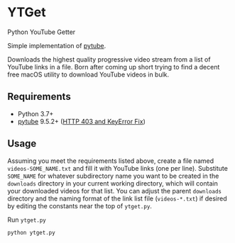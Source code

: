 # YTGet
Python YouTube Getter

Simple implementation of [pytube](https://github.com/nficano/pytube).

Downloads the highest quality progressive video stream from a list of YouTube links in a file. Born after 
coming up short trying to find a decent free macOS utility to download YouTube videos in bulk.

## Requirements
* Python 3.7+
* [pytube](https://github.com/nficano/pytube) 9.5.2+ ([HTTP 403 and KeyError Fix](https://github.com/nficano/pytube/pull/453))

## Usage

Assuming you meet the requirements listed above, create a file named `videos-SOME_NAME.txt` and fill it with 
YouTube links (one per line). Substitute `SOME_NAME` for whatever subdirectory name you want to be created in 
the `downloads` directory in your current working directory, which will contain your downloaded videos for 
that list. You can adjust the parent `downloads` directory and the naming format of the link list file 
(`videos-*.txt`) if desired by editing the constants near the top of `ytget.py`.

Run `ytget.py`

```python
python ytget.py
```
